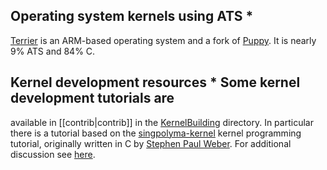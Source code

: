 ## Operating system kernels using ATS *
[Terrier](https://github.com/mrd/terrier) is an ARM-based operating system
and a fork of [Puppy](http://github.com/mrd/puppy). It is nearly 9% ATS and
84% C.

## Kernel development resources * Some kernel development tutorials are
available in [[contrib|contrib]] in the
[KernelBuilding](https://github.com/githwxi/ATS-Postiats-contrib/tree/master/projects/MEDIUM/KernelBuilding)
directory. In particular there is a tutorial based on the
[singpolyma-kernel](https://singpolyma.net/category/singpolyma-kernel/)
kernel programming tutorial, originally written in C by [Stephen Paul
Weber](https://singpolyma.net/). For additional discussion see
[here](https://groups.google.com/d/msg/ats-lang-users/Df1CBVD5dXA/jUFem797W6AJ).
